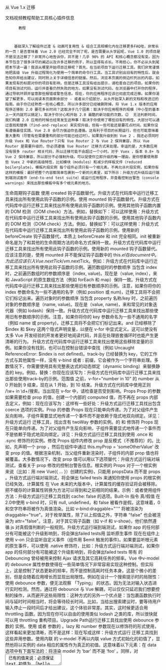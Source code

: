 从 Vue 1.x 迁移

文档视频教程帮助工具核心插件信息
          
          教程
          
            
          
        基础深入了解组件过渡 & 动画可复用性 & 组合工具规模化内在迁移更多FAQ哇，非常长的一页！是否意味着 Vue 2.0 已经完全不同了呢，是否需要从头学起呢，Vue 1.0 的项目是不是没法迁移了？非常开心地告诉你，并不是！几乎 90% 的 API 和核心概念都没有变。因为本节包含了很多详尽的阐述以及许多迁移的例子，所以显得有点长。不用担心，你不必从头到尾把本节读一遍！我该从哪里开始项目迁移呢？首先，在当前项目下运行迁移工具。我们非常谨慎地把高级 Vue 升级过程简化为使用一个简单的命令行工具。当工具识别出旧有的特性后，就会告知你并给出建议，同时附上关于详细信息的链接。然后，浏览本页面的侧边栏列出的内容。如果发现有的标题对你的项目有影响，但是迁移工具没有给出提示，请检查自己的项目。如果你的项目有测试代码，运行并查看仍然失败的地方。如果没有测试代码，在浏览器中打开你的程序，通过导航环顾并留意那些报错或警告信息。现在，你的应用程序应该已彻底完成迁移。如果你渴望了解更多，可以阅读本页面剩余部分 - 或者从介绍部分，从头开始深入新的文档和改进过的指南。由于你已经熟悉一些核心概念，所以许多部分已经被删除掉。将 Vue 1.x 版本的应用程序迁移到 2.0 要花多长时间？这取决于几个因素：取决于你应用程序的规模（中小型的基本上一天内就可以搞定)。取决于你分心和开始 2.0 最酷的新功能的次数。😉  无法判断时间，我们构建 2.0 应用的时候也经常发生这种事！取决于你使用了哪些旧有的特性。大部分可以通过查找和替换（find-and-replace）来实现升级，但有一些可能还是要花点时间。如果你没有遵循最佳实践，Vue 2.0 会尽力强迫你去遵循。这有利于项目的长期运行，但也可能意味着重大重构（尽管有些需要重构的部分可能已经过时)。如果我升级到到 Vue 2 ，我还必须同时升级 Vuex 和 Vue Router？只有 Vue Router 2 与 Vue 2 保持兼容，所以 Vue Router 是需要升级的，你必须遵循 Vue Router 迁移方式来处理。幸运的是，大多数应用没有很多 router 相关代码，所以迁移可能不会超过一个小时。对于 Vuex ，版本 0.8+ 与 Vue 2 保持兼容，所以部分不必强制升级。可以促使你立即升级的唯一理由，是你想要使用那些 Vuex 2 中新的高级特性，比如模块（modules）和减少的样板文件（reduced boilerplate)。模板片段实例 每个组件必须只有一个根元素。不再允许片段实例，如果你有这样的模板：最好把整个内容都简单包裹到一个新的元素里，如下所示：升级方式升级后运行端到端测试套件（end-to-end test suite）或运行应用程序，并查看控制台警告（console warnings）来找出那些模板中有多个根元素的地方。
生命周期钩子函数 使用 created 钩子函数替代。升级方式在代码库中运行迁移工具来找出所有使用此钩子函数的示例。使用 mounted 钩子函数替代。升级方式在代码库中运行迁移工具来找出所有使用此钩子函数的示例。使用其他钩子函数内置的 DOM 检测（DOM check）方法。例如，替换如下：可以这样使用：升级方式在代码库中运行迁移工具来找出所有使用此钩子函数的示例。使用其他钩子函数内的 DOM 检测（DOM check）方法。例如，替换如下：可以这样使用：升级方式在代码库中运行迁移工具来找出所有使用此钩子函数的示例。使用新的 beforeCreate 钩子函数替代，本质上 beforeCreate 和 init 完全相同。init 被重新命名是为了和其他的生命周期方法的命名方式保持一致。升级方式在代码库中运行迁移工具来找出所有使用此钩子函数的示例。使用新的 mounted 钩子函数替代。应该注意的是，使用 mounted 并不能保证钩子函数中的 this.$el 在 document 中。为此还应该引入 Vue.nextTick/vm.$nextTick。例如：升级方式在代码库中运行迁移工具来找出所有使用此钩子函数的示例。遍历数组时的参数顺序 当包含 index 时，之前遍历数组时的参数顺序是（index, value)。现在是（value, index），来和 JavaScript 的原生数组方法（例如 forEach 和 map）保持一致。升级方式在代码库中运行迁移工具来找出那些使用旧有参数顺序的示例。注意，如果你将你的 index 参数命名为一些不通用的名字（例如 position 或 num)，迁移工具将不会把它们标记出来。遍历对象时的参数顺序 当包含 property 名称/key 时，之前遍历对象的参数顺序是（name, value)。现在是（value, name)，来和常见的对象迭代器（例如 lodash）保持一致。升级方式在代码库中运行迁移工具来找出那些使用旧有参数顺序的示例。注意，如果你将你的 key 参数命名为一些不通用的名字（例如 name 或 property)，迁移工具将不会把它们标记出来。and  已经移除了 $index 和 $key 这两个隐式声明变量，以便在 v-for 中显式定义。这可以使没有太多 Vue 开发经验的开发者更好地阅读代码，并且在处理嵌套循环时也能产生更清晰的行为。
升级方式在代码库中运行迁移工具来找出使用这些移除变量的示例。如果你没有找到，也可以在控制台错误中查找（例如 Uncaught ReferenceError: $index is not defined)。track-by 已经替换为 key，它的工作方式与其他属性一样，没有 v-bind 或者 : 前缀，它会被作为一个字符串处理。多数情况下，你需要使用具有完整表达式的动态绑定（dynamic binding）来替换静态的 key。例如，替换：你现在应该写为：升级方式在代码库中运行迁移工具来找出那些使用track-by的示例。范围值 之前，v-for="number in 10" 的 number 从 0 开始到 9 结束，现在从 1 开始，到 10 结束。升级方式在代码库中使用正则 /\w+ in \d+/搜索。当出现在 v-for 中，请检查是否受到影响。Props Prop 的参数 如果需要检查 prop 的值，创建一个内部的 computed 值，而不再在 props 内部去定义，例如：现在应该写为：这样有一些好处：升级方式运行迁移工具找出包含 coerce 选项的实例。Prop 的参数 Props 现在只能单向传递。为了对父组件产生反向影响，子组件需要显式地传递一个事件而不是依赖于隐式地双向绑定。详见：升级方式运行 迁移工具，找出含有 twoWay 参数的实例。的 和 修饰符 Props 现在只能单向传递。为了对父组件产生反向影响，子组件需要显式地传递一个事件而不是依赖于隐式地双向绑定。详见：升级方式运行迁移工具找到使用 .once 和 .sync 修饰符的实例。修改 Props 组件内修改 prop 是反模式（不推荐的）的。比如，先声明一个 prop ，然后在组件中通过 this.myProp = 'someOtherValue' 改变 prop 的值。根据渲染机制，当父组件重新渲染时，子组件的内部 prop 值也将被覆盖。大多数情况下，改变 prop 值可以用以下选项替代：升级方式运行端对端测试，查看关于 prop 修改的控制台警告信息。根实例的 Props 对于一个根实例来说（比如：用 new Vue({ ... }）创建的实例)，只能用 propsData 而不是 props 。升级方式运行端对端测试，将会弹出 failed tests 来通知你使用 props 的根实例已经失效。计算属性 在 Vue 未来的大版本中，计算属性的缓存验证将会被移除。把不缓存的计算属性转换为方法可以得到和之前相同的结果。示例：或者使用组件方法：升级方式运行迁移工具找到 cache: false 的选项。Built-In 指令 真/假值 在2.0中使用 v-bind 时，只有 null, undefined，和 false 被看作是假。这意味着，0 和空字符串将被作为真值渲染。比如 v-bind:draggable="''" 将被渲染为 draggable="true"。对于枚举属性，除了以上假值之外，字符串 "false" 也会被渲染为 attr="false"。注意，对于其它钩子函数（如 v-if 和 v-show)，他们依然遵循 js 对真假值判断的一般规则。升级方式运行端到端测试，如果你 app 的任何部分有可能被这个升级影响到，将会弹出failed tests用  监听原生事件   现在在组件上使用 v-on 只会监听自定义事件（组件用 $emit 触发的事件)。如果要监听根元素的原生事件，可以使用 .native 修饰符，比如：升级方式运行端对端测试，如果你 app 的任何部分有可能被这个升级影响到，将会弹出failed tests 带有  的 Debouncing 曾经被用来控制 Ajax 请求及其它高耗任务的频率。Vue 中v-model的 debounce 属性参数使得在一些简单情况下非常容易实现这种控制。但实际上，这是控制了状态更新的频率，而不是控制高耗时任务本身。这是个微小的差别，但是会随着应用增长而显现出局限性。例如在设计一个搜索提示时的局限性：使用 debounce 参数，便无法观察 「Typing」 的状态。因为无法对输入状态进行实时检测。然而，通过将 debounce 与 Vue 解耦，可以仅仅只延迟我们想要控制的操作，从而避开这些局限性：这种方式的另外一个优点是：当包裹函数执行时间与延时时间相当时，将会等待较长时间。比如，当给出搜索建议时，要等待用户输入停止一段时间后才给出建议，这个体验非常差。其实，这时候更适合用 throttling 函数。因为现在你可以自由的使用类似 lodash 之类的库，所以很快就可以用 throttling 重构项目。Upgrade Path运行迁移工具找出使用 debounce 参数的 实例。使用  或者  参数的  。lazy 和 number 参数现在以修饰符的形式使用，这样看起来更加清晰，而不是这样：现在写成这样：升级方式运行 迁移工具找到这些弃用参数。使用内联 的  v-model 不再以内联 value 方式初始化的初值了，显然他将以实例的 data 相应的属性作为真正的初值。这意味着以下元素：在 data 选项中有下面写法的：将渲染 model 为 ‘bar’ 而不是 ‘foo’ 。同样，对 <textarea> 已有的值来说：必须保证 text 初值为 「hello world」升级方式升级后运行端对端测试，注意关于v-model内联参数的 console warnings with  Iterated Primitive Values 像这样的写法将失效：因为 <input> 将被编译成类似下面的 js 代码：这样，v-model 的双向绑定在这里就失效了。把 str 赋值给迭代器里的另一个值也没有用，因为它仅仅是函数内部的一个变量。替代方案是，你可以使用对象数组，这样v-model 就可以同步更新对象里面的字段了，例如：升级方式运行测试，如果你的 app 有地方被这个更新影响到的话将会弹出failed tests提示。带有  的  这样写将失效：如果确实需要覆盖其它的 !important，最好用字符串形式去写：升级方式运行  迁移帮助工具。找到含有 !important 的 style 绑定对象。和 简单起见，v-el 和 v-ref 合并为一个 ref 属性了，可以在组件实例中通过 $refs 来调用。这意味着 v-el:my-element 将写成这样：ref="myElement"，v-ref:my-component 变成了这样：ref="myComponent"。绑定在一般元素上时，ref 指 DOM 元素，绑定在组件上时，ref 为一组件实例。因为 v-ref 不再是一个指令了而是一个特殊的属性，它也可以被动态定义了。这样在和v-for 结合的时候是很有用的：以前 v-el/v-ref 和 v-for 一起使用将产生一个 DOM 数组或者组件数组，因为没法给每个元素一个特定名字。现在你还仍然可以这样做，给每个元素一个同样的ref：和 1.x 中不同，$refs 不是响应的，因为它们在渲染过程中注册/更新。只有监听变化并重复渲染才能使它们响应。另一方面，设计$refs主要是提供给 js 程序访问的，并不建议在模板中过度依赖使用它。因为这意味着在实例之外去访问实例状态，违背了 Vue 数据驱动的思想。升级方式运行迁移工具找出实例中的 v-el 和 v-ref 。后面使用 v-else 不能再跟在 v-show后面使用。请在v-if的否定分支中使用v-show来替代。例如：现在应该写出这样：升级方式运行迁移工具找出实例中存在的 v-else 以及 v-show。自定义指令 在新版中，指令的使用范围已经大大减小了：现在指令仅仅被用于低级的 DOM 操作。大多数情况下，最好是使用组件作为代码复用的抽象层。显要的改变有如下几点：幸运的是，新钩子更加简单，更加容易掌握。详见 自定义指令指南。升级方式运行迁移工具找到定义指令的地方。在 helper 工具会把这些地方标记出来，因为很有可能这些地方需要重构。指令  修饰符 .literal 修饰符已经被移除，为了获取一样的功能，可以简单地提供字符串修饰符作为值。示例，如下更改：只是：升级方式运行迁移工具找到实例中使用 `.literal` 修饰符的地方。过渡 参数 Vue 的过渡系统有了彻底的改变，现在通过使用 <transition> 和 <transition-group> 来包裹元素实现过渡效果，而不再使用 transition 属性。详见 Transitions guide。升级方式运行迁移工具找到使用 transition 属性的地方。可复用的过渡  在新的过渡系统中，可以通过模板复用过渡效果。升级方式运行迁移工具找到使用 transition 属性的地方。过渡的  参数 如果希望在列表渲染中使用渐近过渡，可以通过设置元素的 data-index （或类似属性）来控制时间。请参考这个例子。升级方式运行迁移工具找到使用 transition 属性的地方。升级期间，你可以「过渡」到新的过渡策略。事件 选项 events 选项被弃用。事件处理器现在在 created 钩子中被注册。参考详细示例  and  迁移指南 新的简明配置 keyCodes 的方式是通过 Vue.config.keyCodes例如：升级方式运行迁移工具找到过时的 keyCode 配置 和  $dispatch 和 $broadcast 已经被弃用。请使用更多简明清晰的组件间通信和更好的状态管理方案，如：Vuex。因为基于组件树结构的事件流方式实在是让人难以理解，并且在组件结构扩展的过程中会变得越来越脆弱。这种事件方式确实不太好，我们也不希望在以后让开发者们太痛苦。并且$dispatch 和 $broadcast 也没有解决兄弟组件间的通信问题。对于$dispatch 和 $broadcast最简单的升级方式就是：通过使用事件中心，允许组件自由交流，无论组件处于组件树的哪一层。由于 Vue 实例实现了一个事件分发接口，你可以通过实例化一个空的 Vue 实例来实现这个目的。这些方法的最常见用途之一是父子组件的相互通信。在这些情况下，你可以使用 监听子组件上 $emit 的变化。这可以允许你很方便的添加事件显性。然而，如果是跨多层父子组件通信的话，$emit 并没有什么用。相反，用集中式的事件中间件可以做到简单的升级。这会让组件之间的通信非常顺利，即使是兄弟组件。因为 Vue 通过事件发射器接口执行实例，实际上你可以使用一个空的 Vue 实例。比如，假设我们有个 todo 的应用结构如下：可以通过单独的事件中心管理组件间的通信：然后在组件中，可以使用 $emit, $on, $off 分别来分发、监听、取消监听事件：在简单的情况下这样做可以替代 $dispatch 和 $broadcast，但是对于大多数复杂情况，更推荐使用一个专用的状态管理层如：Vuex。升级方式运行迁移工具找出使用 $dispatch 和 $broadcast的实例。过滤器插入文本之外的过滤器 现在过滤器只能用在插入文本中（{{ }} tags)。我们发现在指令（如：v-model，v-on等）中使用过滤器使事情变得更复杂。像v-for 这样的列表过滤器最好把处理逻辑作为一个计算属性放在 js 里面，这样就可以在整个模板中复用。总之，能在原生 js 中实现的东西，我们尽量避免引入一个新的符号去重复处理同样的问题。下面是如何替换 Vue 内置过滤器：替换  过滤器不再这样写请使用 lodash’s （也有可能是 ）来直接控制高耗任务。可以这样来实现上面的功能：这种写法的更多优点详见： 示例。替换  过滤器不再这样写：在 computed 属性中使用 js 内置方法： method：替换  过滤器不再这样写：在 computed 属性中使用 js 内置方法  method：js 原生的 .filter 同样能实现很多复杂的过滤器操作，因为可以在计算 computed 属性中使用所有 js 方法。比如，想要通过匹配用户名字和电子邮箱地址（不区分大小写）找到用户：替换  过滤器不这样写：而是在 computed 属性中使用 lodash’s （或者可能是 )：甚至可以字段排序：升级方式运行迁移工具找到指令中使用的过滤器。如果有些没找到，看看控制台错误信息。过滤器参数符号 现在过滤器参数形式可以更好地与 js 函数调用方式一致，因此不用再用空格分隔参数：现在用圆括号括起来并用逗号分隔：升级方式运行迁移工具找到老式的调用符号，如果有遗漏，请看控制台错误信息。内置文本过滤器 尽管插入文本内部的过滤器依然有效，但是所有内置过滤器已经移除了。取代的是，推荐在每个区域使用更专业的库来解决。(比如用  来格式化日期，用  来格式化货币)。对于每个内置过滤器，我们大概总结了下该怎么替换。代码示例可能写在自定义 helper 函数，方法或计算属性中。替换  过滤器不用一个个改，因为 Vue 已经帮你自动格式化好了，无论是字符串，数字还是数组，对象。如果想用 js 的 JSON.stringify 功能去实现，你也可以把它写在方法或者计算属性里面。替换  过滤器替换  过滤器替换  过滤器替换  过滤器NPM 上的 pluralize 库可以很好的实现这个功能。如果仅仅想将特定的词格式化成复数形式或者想给特定的值（‘0’）指定特定的输出，也可以很容易地自定义复数格式化过滤器：Replacing the  Filter对于简单的问题，可以这样做：大多数情况下，仍然会有奇怪的现象（比如 0.035.toFixed(2）向上取舍得到 0.04，但是 0.045 向下取舍却也得到 0.04)。解决这些问题可以使用  库来实现更多可靠的货币格式化。升级方式运行迁移工具找到舍弃的过滤器。如果有些遗漏，请参考控制台错误信息。双向过滤器 有些用户已经乐于通过 v-model 使用双向过滤器，以很少的代码创建有趣的输入。尽管表面上很，双向过滤器也会暗藏一些巨大的复杂性——甚至促使状态更新变得迟钝影响用户体验。推荐用包裹一个输入的组件取而代之，这样以更显性且功能更丰富的方式创建自定义的输入。我们现在做一次双向汇率过滤器的迁移作为示范：它基本工作良好，但是拖延的状态更新会导致奇怪的行为。比如，点击 Result 标签，试着在其中一个输入框中输入 9.999。当输入框失去焦点的时候，其值将会更新到 $10.00。然而当我们从整个计算器的角度看时，你会发现存储的数据是 9.999。用户看到的已经不是真实的同步了！为了过渡到一个更加健壮的 Vue 2.0 的方案，让我们首先在一个新的 <currency-input> 组件中包裹这个过滤器：它允许我们添加独立过滤器无法封装的行为，比如选择输入框聚焦的内容。下一步我们从过滤器中提取业务逻辑。接下来是我们把所有的东西放到一个外部的  对象中：这会更加模块化，不只是更容易的迁移到 Vue 2，同时也允许汇率间隙和格式化：把这个验证器提取出来之后，我们也可以更舒适的把它构建到更健壮的解决方案中。那些古怪的状态也消除了，用户不再可能会输入错误，就像浏览器原生的数字输入框一样。然而在 Vue 1.0 的过滤器中，我们仍然是受限的，所以还是完全升级到 Vue 2.0 吧：你可能注意到了：升级方式运行迁移工具找到在例如 v-model 的指令中使用过滤器的例子。如果你错过了，则应该会收到命令行报错。插槽重名的插槽 同一模板中的重名 <slot> 已经弃用。当一个插槽已经被渲染过了，那么就不能在同一模板其它地方被再次渲染了。如果要在不同位置渲染同一内容，可以用 prop 来传递。升级方式更新后运行测试，查看控制台警告信息 关于重名 slots 的提示 v-model。样式参数 通过具名 <slot> 插入的片段不再保持 slot 的参数。请用一个包裹元素来控制样式。或者用更高级方法：通过编程方式修改内容 ：render functions。升级方式运行迁移工具找到选择 slots 标签 CSS 选择器（例如：[slot="my-slot-name"])。特殊属性 属性 keep-alive 不再是一个特殊属性而是一个包裹组件，类似于 <transition>比如：这样可以在含多种状态子组件中使用 <keep-alive> ：当 <keep-alive> 含有不同子组件时，应该分别影响到每一个子组件。不仅是第一个而是所有的子组件都将被忽略。和 <transition>一起使用时，确保把内容包裹在内：升级方式运行迁移工具找到keep-alive 属性。计算插值属性内部的计算插值 属性内部的计算插值已经不能再使用了：应该写成行内表达式：或者计算属性：升级方式运行迁移工具找到属性内部的计算插值HTML 计算插值 HTML 的计算插值（{{{ foo }}}）已经移除，取代的是  指令。升级方式运行迁移工具找到 HTML 计算插值。单次绑定单次绑定（{{* foo }}）已经被新的  directive 取代。升级方式运行 迁移工具找到单次绑定使用位置。响应 通过 vm.$watch创建的观察器现在将在组件渲染时被激活。这样可以让你在组件渲染前更新状态，不用做不必要的更新。比如可以通过观察组件的 prop 变化来更新组件本身的值。如果以前通过 vm.$watch 在组件更新后与 DOM 交互，现在就可以通过updated生命周期钩子来做这些。升级方式运行测试，如果有依赖于老方法的观察器将弹出 failed tests。 vm.$set 只是  的别名。升级方式运行迁移工具找到过时的用法 vm.$delete 现在只是： 别名。升级方式运行迁移工具找到过时的用法  用 Vue.set 替代升级方式运行迁移工具找到数组上的.$set。如有遗漏请参考控制台错误信息。用 Array.prototype.splice 替代，例如：或者更好的方法，直接给除去的方法一个 index 参数：升级方式运行迁移工具找到数组上的.$remove。如有遗漏请参考控制台错误信息Vue 实例上的 和 Vue.set 和 Vue.delete 在实例上将不再起作用。现在都强制在实例的 data 选项中声明所有顶级响应值。如果删除实例属性或实例$data上的某个值，直接将它设置为 null 即可。升级方式运行迁移工具找到实例中的 Vue.set 或 Vue.delete 。如有遗漏请参考控制台错误信息。替换  现在禁止替换实例的 $data。这样防止了响应系统的一些极端情况并且让组件状态更加可控可预测（特别是对于存在类型检查的系统)。升级方式运行迁移工具找到覆盖 vm.$data的位置。如有遗漏请参考控制台警告信息。可以直接取回响应数据。升级方式运行 迁移工具找到 vm.$get 的位置。如有遗漏请参考 控制台错误信息。围绕 DOM 的实例方法 使用 DOM 原生方法：升级方式运行迁移工具找到 vm.$appendTo 的位置。如果有遗漏可以参考控制台错误信息。使用 DOM 原生方法：升级方式运行 迁移工具找到 vm.$before。如有遗漏，请参考 控制台错误信息。使用 DOM 原生方法：如果 myElement 是最后一个节点也可以这样写：升级方式运行迁移工具找到 vm.$after 的位置。如有遗漏，请参考控制台错误信息。使用 DOM 原生方法：升级方式运行 迁移工具找到vm.$remove。如有遗漏，请参考控制台错误信息。底层实例方法 尽量不要使用，如果必须使用该功能并且不肯定如何使用请参考 the forum。升级方式运行迁移工具找到使用 vm.$eval 的位置。如有遗漏请参考控制台错误信息。尽量不要使用，如果必须使用该功能并且不肯定如何使用请参考 the forum。升级方式运行迁移工具找到vm.$interpolate。如有遗漏请参考控制台错误信息. 请使用 Vue Devtools 感受最佳 debug 体验。升级方式运行迁移工具找到 vm.$log。如有遗漏请参考控制台错误信息.实例 DOM 选项 现在组件总是会替换掉他们被绑定的元素。为了模仿replace: false的行为，可以用一个和将要替换元素类似的元素将根组件包裹起来：或者使用渲染函数：升级方式运行迁移工具找到 replace: false使用的位置。全局配置 不再需要，因为警告信息将默认在堆栈信息里输出。升级方式运行迁移工具找到包含Vue.config.debug的地方。异步操作现在需要渲染性能的支持。升级方式运行 迁移工具找到使用Vue.config.async的实例。以模板选项的方式使用。这样可以在使用自定义分隔符时避免影响第三方模板。升级方式运行迁移工具找到使用Vue.config.delimiters的实例。HTML 插值替换为 。升级方式运行迁移工具找到 Vue.config.unsafeDelimiters。然后 helper 工具也会找到 HTML 插入的实例，可以用`v-html`来替换。全局 API带  的  el 选项不再在 Vue.extend中使用。仅在实例创建参数中可用。升级方式更新后运行测试在控制台警告信息中找到关于带有Vue.extend的el。用组件来替代升级方式运行迁移工具找到包含Vue.elementDirective的实例。Partials 已被移除，取而代之的是更明确的组件之间的数据流–props。除非你正在使用一个部分性能关键型区域，否则建议只使用一个 normal component 来代替。如果你是动态绑定部分的 name，您可以使用 dynamic component。如果你碰巧在你的应用程序的性能关键部分使用 partials，那么你应该升级到函数式组件。它们必须在纯 JS / JSX 文件中（而不是在 .vue 文件中)，并且是无状态的和无实例的，就像 partials。这使得渲染极快。函数式组件相对于 partials 一个好处是它们可以更具动态性，因为它们允许您访问 JavaScript 的全部功能。然而，这是有成本的。如果你从来没有使用过渲染式的组件框架，你可能需要花费更长的时间来学习它们。升级方式运行迁移工具找到包含 Vue.partial的实例